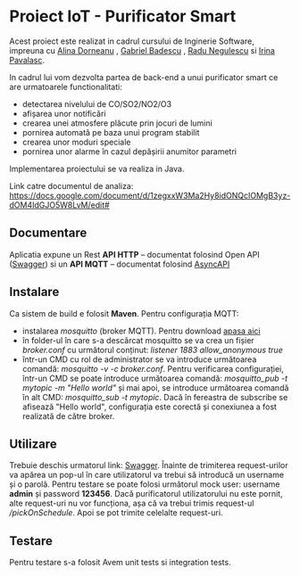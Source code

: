 # Proiect IoT - Purificator Smart

Acest proiect este realizat in cadrul cursului de Inginerie Software, impreuna cu [Alina Dorneanu](https://github.com/alina0311) , [Gabriel Badescu](https://github.com/BadescuGabi) , [Radu Negulescu](https://github.com/radunegulescu) si [Irina Pavalasc](https://github.com/IrinaPavalasc).

In cadrul lui vom dezvolta partea de back-end a unui purificator smart ce are urmatoarele functionalitati:

- detectarea nivelului de CO/SO2/NO2/O3 
- afișarea unor notificări
- crearea unei atmosfere plăcute prin jocuri de lumini
- pornirea automată pe baza unui program stabilit
- crearea unor moduri speciale
- pornirea unor alarme în cazul depășirii anumitor parametri

Implementarea proiectului se va realiza in Java.

Link catre documentul de analiza: https://docs.google.com/document/d/1zegxxW3Ma2Hy8idONQcIOMgB3yz-dOM4IdGJO5W8LvM/edit#

## Documentare
Aplicatia expune un Rest **API HTTP** – documentat folosind Open API ([Swagger](http://localhost:8080/swagger-ui.html#/demo-application)) si un **API MQTT** – documentat folosind  [AsyncAPI](asyncapi.yaml)

## Instalare
Ca sistem de build e folosit **Maven**. 
Pentru configurația MQTT:
- instalarea _mosquitto_ (broker MQTT). Pentru download [apasa aici](https://mosquitto.org/download/)
- în folder-ul în care s-a descărcat mosquitto se va crea un fișier _broker.conf_ cu următorul conținut:
_listener 1883
allow_anonymous true_
- într-un CMD cu rol de administrator se va introduce următoarea comandă: _mosquitto -v -c broker.conf_.
Pentru verificarea configurației, într-un CMD se poate introduce următoarea comandă: _mosquitto_pub -t mytopic -m "Hello world"_ și mai apoi, se introduce următoarea comandă în alt CMD: _mosquitto_sub -t mytopic_. Dacă în fereastra de subscribe se afisează "Hello world", configurația este corectă și conexiunea a fost realizată de către broker. 


## Utilizare
Trebuie deschis urmatorul link: [Swagger](http://localhost:8080/swagger-ui.html#/demo-application).
Înainte de trimiterea request-urilor va apărea un pop-ul în care utilizatorul va trebui să introducă un username și o parolă. Pentru testare se poate folosi următorul mock user:
username **admin** și password **123456**.
Dacă purificatorul utilizatorului nu este pornit, alte request-uri nu vor funcționa, așa că va trebui trimis request-ul _/pickOnSchedule_.
Apoi se pot trimite celelalte request-uri.

## Testare
Pentru testare s-a folosit
Avem unit tests si integration tests.
